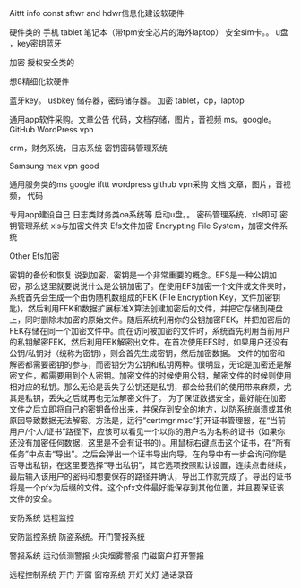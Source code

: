 Aittt info const sftwr and hdwr信息化建设软硬件


硬件类的
手机 tablet 笔记本（带tpm安全芯片的海外laptop）
安全sim卡。。
u盘 ，key密钥蓝牙

加密 授权安全类的

想8精细化软硬件

蓝牙key。
usbkey 储存器，密码储存器。  加密
tablet，cp，laptop

通用app软件采购。文章公告 代码，文档存储，图片，音视频
ms。google。GitHub WordPress
vpn

crm，财务系统，日志系统
密钥密码管理系统

Samsung max vpn good

通用服务类的ms google ifttt wordpress github  vpn采购
文档 文章，图片，音视频， 代码


专用app建设自己 日志类财务类oa系统等
启动u盘。。
密码管理系统，xls即可
密钥管理系统  xls与加密文件夹
Efs文件加密 Encrypting File System，加密文件系统


Other
Efs加密

密钥的备份和恢复
说到加密，密钥是一个非常重要的概念。EFS是一种公钥加密，那么这里就要说说什么是公钥加密了。在使用EFS加密一个文件或文件夹时，系统首先会生成一个由伪随机数组成的FEK (File Encryption Key，文件加密钥匙)，然后利用FEK和数据扩展标准X算法创建加密后的文件，并把它存储到硬盘上，同时删除未加密的原始文件。随后系统利用你的公钥加密FEK，并把加密后的FEK存储在同一个加密文件中。而在访问被加密的文件时，系统首先利用当前用户的私钥解密FEK，然后利用FEK解密出文件。在首次使用EFS时，如果用户还没有公钥/私钥对（统称为密钥），则会首先生成密钥，然后加密数据。
文件的加密和解密都需要密钥的参与，而密钥分为公钥和私钥两种。很明显，无论是加密还是解密文件，都需要用到个人密钥。加密文件的时候使用公钥，解密文件的时候则使用相对应的私钥。那么无论是丢失了公钥还是私钥，都会给我们的使用带来麻烦，尤其是私钥，丢失之后就再也无法解密文件了。
为了保证数据安全，最好能在加密文件之后立即将自己的密钥备份出来，并保存到安全的地方，以防系统崩溃或其他原因导致数据无法解密。方法是，运行“certmgr.msc”打开证书管理器，在“当前用户/个人/证书”路径下，应该可以看见一个以你的用户名为名称的证书（如果你还没有加密任何数据，这里是不会有证书的）。用鼠标右键点击这个证书，在“所有任务”中点击“导出”。之后会弹出一个证书导出向导，在向导中有一步会询问你是否导出私钥，在这里要选择“导出私钥”，其它选项按照默认设置，连续点击继续，最后输入该用户的密码和想要保存的路径并确认，导出工作就完成了。导出的证书将是一个pfx为后缀的文件。这个pfx文件最好能保存到其他位置，并且要保证该文件的安全。



安防系统  远程监控

安防监控系统
防盗系统。开门警报系统

警报系统
运动侦测警报
火灾烟雾警报
门磁窗户打开警报

远程控制系统
开门 开窗  窗帘系统
开灯关灯
通话录音
